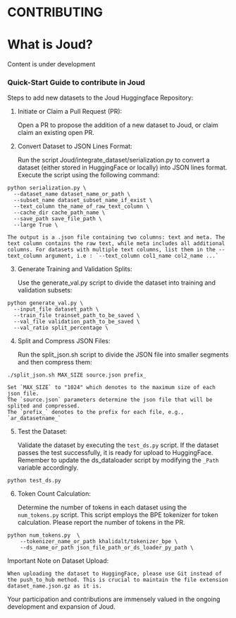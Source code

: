 # CONTRIBUTING

# What is Joud?

Content is under development

### Quick-Start Guide to contribute in Joud

Steps to add new datasets to the Joud Huggingface Repository:

1. Initiate or Claim a Pull Request (PR):

    Open a PR to propose the addition of a new dataset to Joud, or claim claim an existing open PR.


2. Convert Dataset to JSON Lines Format:

    Run the script Joud/integrate_dataset/serialization.py to convert a dataset (either stored in HuggingFace or locally) into JSON lines format. Execute the script using the following command:

```
python serialization.py \
  --dataset_name dataset_name_or_path \
  --subset_name dataset_subset_name_if_exist \
  --text_column the_name_of_raw_text_column \
  --cache_dir cache_path_name \
  --save_path save_file_path \
  --large True \
```

    The output is a .json file containing two columns: text and meta. The text column contains the raw text, while meta includes all additional columns. For datasets with multiple text columns, list them in the --text_column argument, i.e : `--text_column col1_name col2_name ...`

3. Generate Training and Validation Splits:

    Use the generate_val.py script to divide the dataset into training and validation subsets:

```
python generate_val.py \
  --input_file dataset_path \
  --train_file trainset_path_to_be_saved \
  --val_file validation_path_to_be_saved \
  --val_ratio split_percentage \
```

4. Split and Compress JSON Files:

    Run the split_json.sh script to divide the JSON file into smaller segments and then compress them:

```
./split_json.sh MAX_SIZE source.json prefix_
```

    Set `MAX_SIZE` to "1024" which denotes to the maximum size of each json file.
    The `source.json` parameters determine the json file that will be splited and compressed.
    The `prefix_` denotes to the prefix for each file, e.g., `ar_datasetname_`

5. Test the Dataset:

    Validate the dataset by executing the `test_ds.py` script. If the dataset passes the test successfully, it is ready for upload to HuggingFace. Remember to update the ds_dataloader script by modifying the `_Path` variable accordingly.

  ```
  python test_ds.py  
  ```


6. Token Count Calculation:

    Determine the number of tokens in each dataset using the `num_tokens.py` script. This script employs the BPE tokenizer for token calculation. Please report the number of tokens in the PR.

```
python num_tokens.py  \
    --tokenizer_name_or_path khalidalt/tokenizer_bpe \
    --ds_name_or_path json_file_path_or_ds_loader_py_path \
```

Important Note on Dataset Upload:

    When uploading the dataset to HuggingFace, please use Git instead of the push_to_hub method. This is crucial to maintain the file extension dataset_name.json.gz as it is.


Your participation and contributions are immensely valued in the ongoing development and expansion of Joud.
